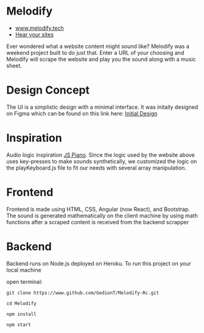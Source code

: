 # Melodify

- www.melodify.tech
- [Hear your sites](melodi-fy.web.app)

Ever wondered what a website content might sound like?
Melodify was a weekend project built to do just that. Enter a URL of your
choosing and Melodify will scrape the website and play you the sound along
with a music sheet.

# Design Concept

The UI is a simplistic design with a minimal interface. It was initally designed on
Figma which can be found on this link here: [Initial Design](https://www.figma.com/file/K1mzN5JjbL7pdGzwYnuzIh/Melodify?node-id=6%3A6)

# Inspiration

Audio logic inspiration [JS Piano](https://www.freecodecamp.org/news/javascript-piano-keyboard/).
Since the logic used by the website above uses key-presses to make sounds synthetically, we customized
the logic on the playKeyboard.js file to fit our needs with several array manipulation.

# Frontend

Frontend is made using HTML, CSS, Angular (now React), and Bootstrap.
The sound is generated mathematically on the client machine by using math functions
after a scraped content is received from the backend scrapper

# Backend

Backend runs on Node.js deployed on Heroku.
To run this project on your local machine

open terminal:

    git clone https://www.github.com/GedionT/Melodify-Rc.git

    cd Melodify

    npm install

    npm start
